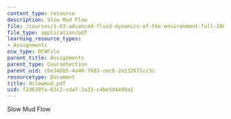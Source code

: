 ```yaml
---
content_type: resource
description: Slow Mud Flow
file: /courses/1-63-advanced-fluid-dynamics-of-the-environment-fall-2002/f2d639fa63c2cda72a33c4be5d4498a1_9slowmud.pdf
file_type: application/pdf
learning_resource_types:
- Assignments
ocw_type: OCWFile
parent_title: Assignments
parent_type: CourseSection
parent_uid: c6e346b5-4e40-7683-cec6-2e232671cc3c
resourcetype: Document
title: 9slowmud.pdf
uid: f2d639fa-63c2-cda7-2a33-c4be5d4498a1
---
```

Slow Mud Flow